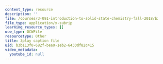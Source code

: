```yaml
---
content_type: resource
description: ''
file: /courses/3-091-introduction-to-solid-state-chemistry-fall-2018/b3b113f0682fbea01eb26433df82c415_4vlOYGGWVKQ.srt
file_type: application/x-subrip
learning_resource_types: []
ocw_type: OCWFile
resourcetype: Other
title: 3play caption file
uid: b3b113f0-682f-bea0-1eb2-6433df82c415
video_metadata:
  youtube_id: null
---
```

